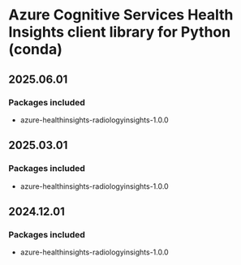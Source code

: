 # Azure Cognitive Services Health Insights client library for Python (conda)

## 2025.06.01

### Packages included

- azure-healthinsights-radiologyinsights-1.0.0

## 2025.03.01

### Packages included

- azure-healthinsights-radiologyinsights-1.0.0

## 2024.12.01

### Packages included

- azure-healthinsights-radiologyinsights-1.0.0
